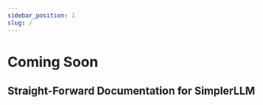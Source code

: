 ```yaml
---
sidebar_position: 1
slug: /
---
```


# Coming Soon 

## Straight-Forward Documentation for SimplerLLM